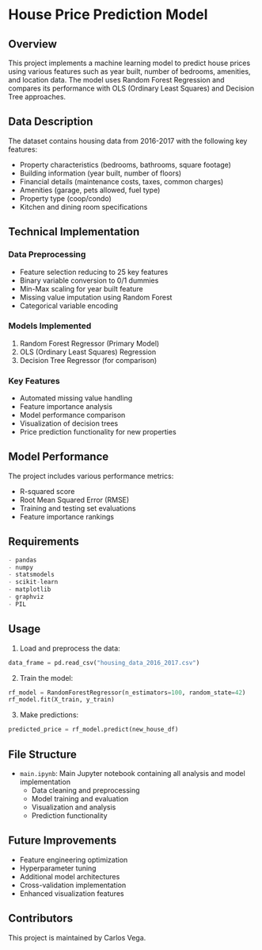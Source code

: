 # House Price Prediction Model

## Overview
This project implements a machine learning model to predict house prices using various features such as year built, number of bedrooms, amenities, and location data. The model uses Random Forest Regression and compares its performance with OLS (Ordinary Least Squares) and Decision Tree approaches.

## Data Description
The dataset contains housing data from 2016-2017 with the following key features:
- Property characteristics (bedrooms, bathrooms, square footage)
- Building information (year built, number of floors)
- Financial details (maintenance costs, taxes, common charges)
- Amenities (garage, pets allowed, fuel type)
- Property type (coop/condo)
- Kitchen and dining room specifications

## Technical Implementation
### Data Preprocessing
- Feature selection reducing to 25 key features
- Binary variable conversion to 0/1 dummies
- Min-Max scaling for year built feature
- Missing value imputation using Random Forest
- Categorical variable encoding

### Models Implemented
1. Random Forest Regressor (Primary Model)
2. OLS (Ordinary Least Squares) Regression
3. Decision Tree Regressor (for comparison)

### Key Features
- Automated missing value handling
- Feature importance analysis
- Model performance comparison
- Visualization of decision trees
- Price prediction functionality for new properties

## Model Performance
The project includes various performance metrics:
- R-squared score
- Root Mean Squared Error (RMSE)
- Training and testing set evaluations
- Feature importance rankings

## Requirements
```python
- pandas
- numpy
- statsmodels
- scikit-learn
- matplotlib
- graphviz
- PIL
```

## Usage
1. Load and preprocess the data:
```python
data_frame = pd.read_csv("housing_data_2016_2017.csv")
```

2. Train the model:
```python
rf_model = RandomForestRegressor(n_estimators=100, random_state=42)
rf_model.fit(X_train, y_train)
```

3. Make predictions:
```python
predicted_price = rf_model.predict(new_house_df)
```

## File Structure
- `main.ipynb`: Main Jupyter notebook containing all analysis and model implementation
  - Data cleaning and preprocessing
  - Model training and evaluation
  - Visualization and analysis
  - Prediction functionality

## Future Improvements
- Feature engineering optimization
- Hyperparameter tuning
- Additional model architectures
- Cross-validation implementation
- Enhanced visualization features

## Contributors
This project is maintained by Carlos Vega.
